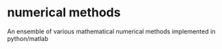 # numerical methods
 An ensemble of various mathematical numerical methods implemented in python/matlab

